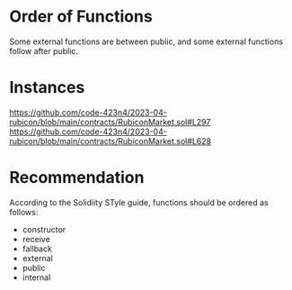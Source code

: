 # Order of Functions

Some external functions are between public, and some external functions follow after public.

# Instances
https://github.com/code-423n4/2023-04-rubicon/blob/main/contracts/RubiconMarket.sol#L297
https://github.com/code-423n4/2023-04-rubicon/blob/main/contracts/RubiconMarket.sol#L628

# Recommendation
According to the Solidiity STyle guide, functions should be ordered as follows:
- constructor
- receive
- fallback
- external
- public
- internal
